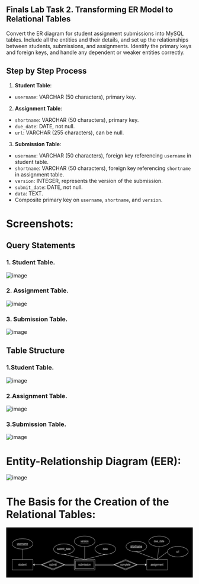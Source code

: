 ## Finals Lab Task 2. Transforming ER Model to Relational Tables

Convert the ER diagram for student assignment submissions into MySQL tables. Include all the entities and their details, and set up the relationships between students, submissions, and assignments. Identify the primary keys and foreign keys, and handle any dependent or weaker entities correctly.

## Step by Step Process

1. **Student Table**:  
- `username`: VARCHAR (50 characters), primary key.  

2. **Assignment Table**:  
- `shortname`: VARCHAR (50 characters), primary key.  
- `due_date`: DATE, not null.  
- `url`: VARCHAR (255 characters), can be null.  

3. **Submission Table**:  
- `username`: VARCHAR (50 characters), foreign key referencing `username` in student table.  
- `shortname`: VARCHAR (50 characters), foreign key referencing `shortname` in assignment table.  
- `version`: INTEGER, represents the version of the submission.  
- `submit_date`: DATE, not null.  
- `data`: TEXT.  
- Composite primary key on `username`, `shortname`, and `version`.

# Screenshots:
## Query Statements

### 1. Student Table.
![image](https://github.com/user-attachments/assets/3e80ecc7-5b6e-4a59-80a9-1e2ca3eb43e1)


### 2. Assignment Table.
![image](https://github.com/user-attachments/assets/723bd46a-5b30-4fa0-ae15-795f14d577b2)


### 3. Submission Table.
![image](https://github.com/user-attachments/assets/7a731bc6-9a0d-4263-84e1-65efd47a19ca)


## Table Structure

### 1.Student Table.
![image](https://github.com/user-attachments/assets/6da58762-2549-483f-85b8-664a0748727b)


### 2.Assignment Table.
![image](https://github.com/user-attachments/assets/9b3d9f04-f8f4-4e8b-9f29-31dd000d1b19)

### 3.Submission Table.
![image](https://github.com/user-attachments/assets/8e0ebcfd-9d6e-4ab2-9cf8-abb12eeac60e)



# Entity-Relationship Diagram (EER):
![image](https://github.com/user-attachments/assets/201b36ed-50b8-4174-b5e8-ebc4b0b84f15)

# The Basis for the Creation of the Relational Tables:
![picture](https://github.com/Zomue/Zomue.github.io/blob/main/Image/creation%20of%20relational%20tbl.png)

